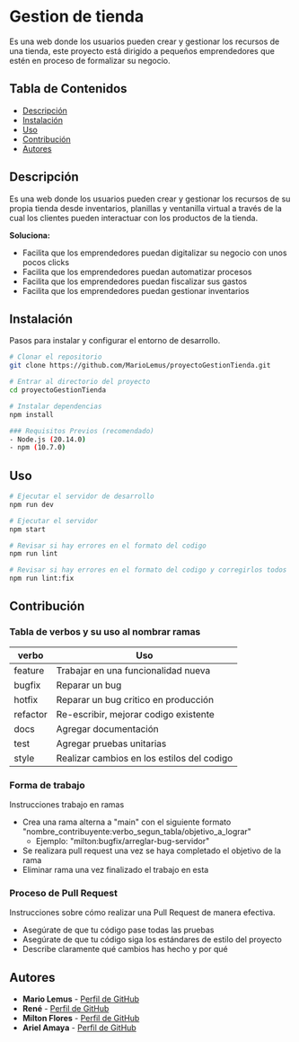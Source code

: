 # Gestion de tienda

Es una web donde los usuarios pueden crear y gestionar los recursos de una tienda, este proyecto está dirigido a pequeños emprendedores que estén en proceso de formalizar su negocio.

## Tabla de Contenidos

- [Descripción](#descripción)
- [Instalación](#instalación)
- [Uso](#uso)
- [Contribución](#contribución)
- [Autores](#autores)

## Descripción

Es una web donde los usuarios pueden crear y gestionar los recursos de su propia tienda desde inventarios, planillas y ventanilla virtual a través de la cual los clientes pueden interactuar con los productos de la tienda.

**Soluciona:**

- Facilita que los emprendedores puedan digitalizar su negocio con unos pocos clicks
- Facilita que los emprendedores puedan automatizar procesos
- Facilita que los emprendedores puedan fiscalizar sus gastos
- Facilita que los emprendedores puedan gestionar inventarios

## Instalación

Pasos para instalar y configurar el entorno de desarrollo.

```bash
# Clonar el repositorio
git clone https://github.com/MarioLemus/proyectoGestionTienda.git

# Entrar al directorio del proyecto
cd proyectoGestionTienda

# Instalar dependencias
npm install

### Requisitos Previos (recomendado)
- Node.js (20.14.0)
- npm (10.7.0)
```

## Uso

```bash
# Ejecutar el servidor de desarrollo
npm run dev

# Ejecutar el servidor
npm start

# Revisar si hay errores en el formato del codigo
npm run lint

# Revisar si hay errores en el formato del codigo y corregirlos todos
npm run lint:fix
```

## Contribución

### Tabla de verbos y su uso al nombrar ramas

| verbo     | Uso                                           |
|-----------|-----------------------------------------------|
| feature   | Trabajar en una funcionalidad nueva           |
| bugfix    | Reparar un bug                                |
| hotfix    | Reparar un bug critico en producción          |
| refactor  | Re-escribir, mejorar codigo existente         |
| docs      | Agregar documentación                         |
| test      | Agregar pruebas unitarias                     |
| style     | Realizar cambios en los estilos del codigo    |


### Forma de trabajo

Instrucciones trabajo en ramas

- Crea una rama alterna a "main" con el siguiente formato "nombre_contribuyente:verbo_segun_tabla/objetivo_a_lograr"
  - Ejemplo: "milton:bugfix/arreglar-bug-servidor"
- Se realizara pull request una vez se haya completado el objetivo de la rama
- Eliminar rama una vez finalizado el trabajo en esta

### Proceso de Pull Request

Instrucciones sobre cómo realizar una Pull Request de manera efectiva.

- Asegúrate de que tu código pase todas las pruebas
- Asegúrate de que tu código siga los estándares de estilo del proyecto
- Describe claramente qué cambios has hecho y por qué

## Autores

- **Mario Lemus** - [Perfil de GitHub](https://github.com/MarioLemus)
- **René** - [Perfil de GitHub]()
- **Milton Flores** - [Perfil de GitHub]()
- **Ariel Amaya** - [Perfil de GitHub]()
